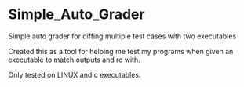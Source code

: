 # Simple_Auto_Grader
Simple auto grader for diffing multiple test cases with two executables

Created this as a tool for helping me test my programs when given an executable to match outputs and rc with.

Only tested on LINUX and c executables.
